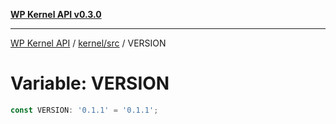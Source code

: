 [**WP Kernel API v0.3.0**](../../../README.md)

---

[WP Kernel API](../../../README.md) / [kernel/src](../README.md) / VERSION

# Variable: VERSION

```ts
const VERSION: '0.1.1' = '0.1.1';
```
